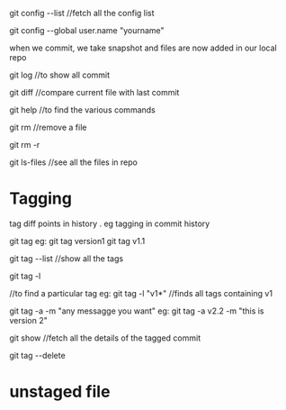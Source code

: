 git config --list //fetch all the config list

git config --global user.name "yourname"

when we commit, we take snapshot and files are now added in our local repo

git log //to show all commit

git diff //compare current file with last commit

git help //to find the various commands

git rm <filename> //remove a file

git rm -r <directory>

git ls-files //see all the files in repo

# Tagging

tag diff points in history . eg tagging in commit history

git tag <tagname>
eg: git tag version1
git tag v1.1

git tag --list //show all the tags

git tag -l <search query> //to find a particular tag
eg: git tag -l "v1\*" //finds all tags containing v1

git tag -a <tagname> -m "any messagge you want"
eg: git tag -a v2.2 -m "this is version 2"

git show <tagname> //fetch all the details of the tagged commit

git tag --delete <tagname>

# unstaged file
